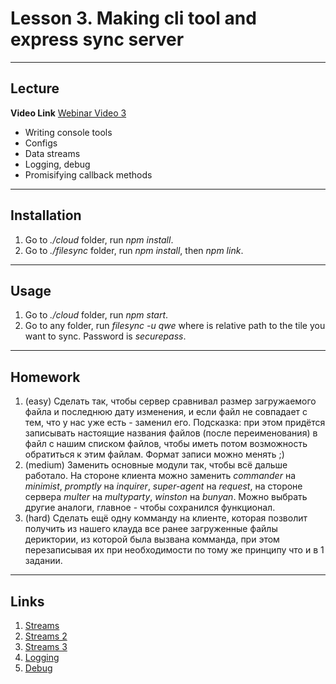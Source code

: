 # Lesson 3. Making cli tool and express sync server

----
## Lecture

**Video Link** [Webinar Video 3](https://youtu.be/nd6T0ZJQSG0) 

* Writing console tools
* Configs
* Data streams
* Logging, debug
* Promisifying callback methods

----
## Installation

1. Go to *./cloud* folder, run *npm install*.
2. Go to *./filesync* folder, run *npm install*, then *npm link*.

----
## Usage

1. Go to *./cloud* folder, run *npm start*.
2. Go to any folder, run *filesync -u qwe <file>* where *<file>* is relative path to the tile you want to sync. Password is *securepass*.

----
## Homework

1. (easy) Сделать так, чтобы сервер сравнивал размер загружаемого файла и последнюю дату изменения, и если файл не совпадает с тем, что у нас уже есть - заменил его. Подсказка: при этом придётся записывать настоящие названия файлов (после переименования) в файл с нашим списком файлов, чтобы иметь потом возможность обратиться к этим файлам. Формат записи можно менять ;)
2. (medium) Заменить основные модули так, чтобы всё дальше работало. На стороне клиента можно заменить *commander* на *minimist*, *promptly* на *inquirer*, *super-agent* на *request*, на стороне сервера *multer* на *multyparty*, *winston* на *bunyan*. Можно выбрать другие аналоги, главное - чтобы сохранился функционал.
3. (hard) Сделать ещё одну комманду на клиенте, которая позволит получить из нашего клауда все ранее загруженные файлы дериктории, из которой была вызвана комманда, при этом перезаписывая их при необходимости по тому же принципу что и в 1 задании.

----
## Links

1. [Streams](https://www.sitepoint.com/basics-node-js-streams/)
2. [Streams 2](https://www.tutorialspoint.com/nodejs/nodejs_streams.htm)
3. [Streams 3](https://github.com/substack/stream-handbook)
4. [Logging](https://blog.risingstack.com/node-js-logging-tutorial/)
5. [Debug](http://www.100percentjs.com/best-way-debug-node-js/)
